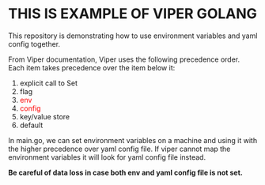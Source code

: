 # THIS IS EXAMPLE OF VIPER GOLANG

<p>This repository is demonstrating how to use environment variables and yaml config together.</p>

<p>From Viper documentation, Viper uses the following precedence order. Each item takes precedence over the item below it:</p>

<ol>
<li>explicit call to Set</li>
<li>flag</li>
<li><font color="red">env</font></li>
<li><font color="red">config</font></li>
<li>key/value store</li>
<li>default</li>
</ol>

<p>In main.go, we can set environment variables on a machine and using it with the higher precedence over yaml config file. If viper cannot map the environment variables it will look for yaml config file instead.</p>

**Be careful of data loss in case both env and yaml config file is not set.**
